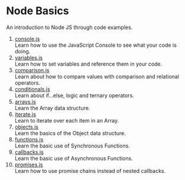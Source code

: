 # Node Basics
An introduction to Node JS through code examples.

1. [console.js](https://github.com/omnicoders/omnicoders/blob/master/node/basics/console.js)  
Learn how to use the JavaScript Console to see what your code is doing.
2. [variables.js](https://github.com/omnicoders/omnicoders/blob/master/node/basics/variables.js)  
Learn how to set variables and reference them in your code.
3. [comparison.js](https://github.com/omnicoders/omnicoders/blob/master/node/basics/comparison.js)  
Learn about how to compare values with comparison and relational operators.
4. [conditionals.js](https://github.com/omnicoders/omnicoders/blob/master/node/basics/conditionals.js)  
Learn about if...else, logic and ternary operators.
5. [arrays.js](https://github.com/omnicoders/omnicoders/blob/master/node/basics/arrays.js)  
Learn the Array data structure.
6. [iterate.js](https://github.com/omnicoders/omnicoders/blob/master/node/basics/iterate.js)  
Learn to iterate over each item in an Array.
7. [objects.js](https://github.com/omnicoders/omnicoders/blob/master/node/basics/objects.js)  
Learn the basics of the Object data structure.
8. [functions.js](https://github.com/omnicoders/omnicoders/blob/master/node/basics/functions.js)  
Learn the basic use of Synchronous Functions.
9. [callbacks.js](https://github.com/omnicoders/omnicoders/blob/master/node/basics/callbacks.js)  
Learn the basic use of Asynchronous Functions.
10. [promises.js](https://github.com/omnicoders/omnicoders/blob/master/node/basics/promises.js)  
Learn how to use promise chains instead of nested callbacks.